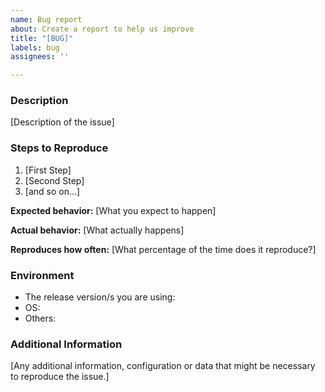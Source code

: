 ```yaml
---
name: Bug report
about: Create a report to help us improve
title: "[BUG]"
labels: bug
assignees: ''

---
```


<!--
PREREQUISITES

Have you read Idealista's Code of Conduct? By filling an Issue, you are expected to comply with it,
 including treating everyone with respect: https://github.com/idealista/idealista/blob/master/CODE_OF_CONDUCT.md

Check that your issue isn't already filled: https://github.com/issues?utf8=✓&q=is%3Aissue+user%3Aidealista

Check that there is not already provided the described functionality
-->

### Description

[Description of the issue]

### Steps to Reproduce

1. [First Step]
2. [Second Step]
3. [and so on...]

**Expected behavior:**
[What you expect to happen]

**Actual behavior:**
[What actually happens]

**Reproduces how often:** 
[What percentage of the time does it reproduce?]

### Environment

- The release version/s you are using: 
- OS: 
- Others: 

### Additional Information

[Any additional information, configuration or data that might be necessary to reproduce the issue.]
